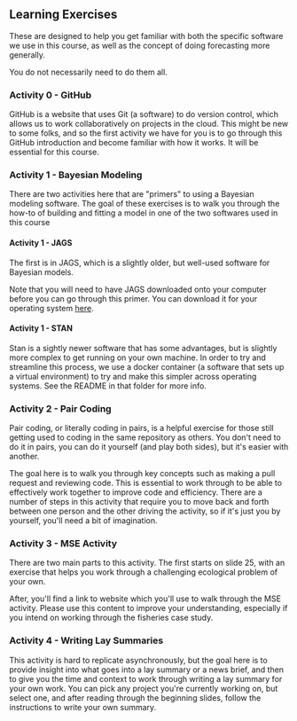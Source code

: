 ## Learning Exercises

These are designed to help you get familiar with both the specific software we use in this course, as well as the concept of doing forecasting more generally. 

You do not necessarily need to do them all. 

### Activity 0 - GitHub

GitHub is a website that uses Git (a software) to do version control, which allows us to work collaboratively on projects in the cloud. This might be new to some folks, and so the first activity we have for you is to go through this GitHub introduction and become familiar with how it works. It will be essential for this course. 

### Activity 1 - Bayesian Modeling

There are two activities here that are "primers" to using a Bayesian modeling software. The goal of these exercises is to walk you through the how-to of building and fitting a model in one of the two softwares used in this course 

#### Activity 1 - JAGS 

The first is in JAGS, which is a slightly older, but well-used software for Bayesian models. 

Note that you will need to have JAGS downloaded onto your computer before you can go through this primer. You can download it for your operating system [here](https://sourceforge.net/projects/mcmc-jags/). 

#### Activity 1 - STAN

Stan is a sightly newer software that has some advantages, but is slightly more complex to get running on your own machine. In order to try and streamline this process, we use a docker container (a software that sets up a virtual environment) to try and make this simpler across operating systems. See the README in that folder for more info. 

### Activity 2 - Pair Coding

Pair coding, or literally coding in pairs, is a helpful exercise for those still getting used to coding in the same repository as others. You don't need to do it in pairs, you can do it yourself (and play both sides), but it's easier with another. 

The goal here is to walk you through key concepts such as making a pull request and reviewing code. This is essential to work through to be able to effectively work together to improve code and efficiency. There are a number of steps in this activity that require you to move back and forth between one person and the other driving the activity, so if it's just you by yourself, you'll need a bit of imagination. 

### Activity 3 - MSE Activity

There are two main parts to this activity. The first starts on slide 25, with an exercise that helps you work through a challenging ecological problem of your own. 

After, you'll find a link to website which you'll use to walk through the MSE activity. Please use this content to improve your understanding, especially if you intend on working through the fisheries case study. 

### Activity 4 - Writing Lay Summaries

This activity is hard to replicate asynchronously, but the goal here is to provide insight into what goes into a lay summary or a news brief, and then to give you the time and context to work through writing a lay summary for your own work. You can pick any project you're currently working on, but select one, and after reading through the beginning slides, follow the instructions to write your own summary. 


